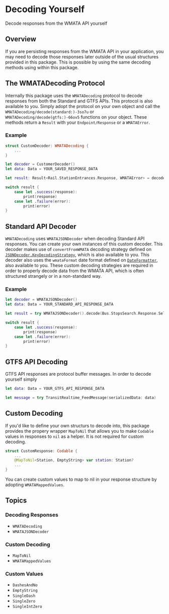# Decoding Yourself

Decode responses from the WMATA API yourself

## Overview

If you are persisting responses from the WMATA API in your application, you may need to decode those responses later outside of the usual structures provided in this package. This is possible by using the same decoding methods using within this package.

## The WMATADecoding Protocol

Internally this package uses the ``WMATADecoding`` protocol to decode responses from both the Standard and GTFS APIs. This protocol is also available to you. Simply adopt the protocol on your own object and call the ``WMATADecoding/decode(standard:)-3so7u`` or   ``WMATADecoding/decode(gtfs:)-66ov5`` functions on your object. These methods return a `Result` with your ``Endpoint/Response`` or a ``WMATAError``.

### Example

```swift
struct CustomDecoder: WMATADecoding {
    ...
}

let decoder = CustomerDecoder()
let data: Data = YOUR_SAVED_RESPONSE_DATA

let result: Result<Rail.StationEntrances.Response, WMATAError> = decoder.decode(standard: data)

switch result {
    case let .success(response):
        print(response)
    case let .failure(error):
        print(error)
}
```

## Standard API Decoder

``WMATADecoding`` uses ``WMATAJSONDecoder`` when decoding Standard API responses. You can create your own instances of this custom decoder. This decoder makes use of `convertFromWMATA` decoding strategy defined on [`JSONDecoder.KeyDecodingStrategy`](https://developer.apple.com/documentation/foundation/jsondecoder/keydecodingstrategy), which is also available to you. This decoder also uses the `wmataFormat` date format defined on [`DateFormatter`](https://developer.apple.com/documentation/foundation/dateformatter), also available to you. These custom decoding strategies are required in order to properly decode data from the WMATA API, which is often structured strangely or in a non-standard way.

### Example

```swift
let decoder = WMATAJSONDecoder()
let data: Data = YOUR_STANDARD_API_RESPONSE_DATA

let result = try WMATAJSONDecoder().decode(Bus.StopsSearch.Response.Self, from: data)

switch result {
    case let .success(response):
        print(response)
    case let .failure(error):
        print(error)
}
```

## GTFS API Decoding

GTFS API responses are protocol buffer messages. In order to decode yourself simply

```swift
let data: Data = YOUR_GTFS_API_RESPONSE_DATA

let message = try TransitRealtime_FeedMessage(serializedData: data)
```

## Custom Decoding

If you'd like to define your own structurs to decode into, this package provides the propery wrapper ``MapToNil`` that allows you to make `Codable` values in responses to `nil` as a helper. It is not required for custom decoding.

```swift
struct CustomResponse: Codable {
    ...
    @MapToNil<Station, EmptyString> var station: Station?
    ...
}
```

You can create custom values to map to nil in your response structure by adopting ``WMATAMappedValues``.


## Topics

### Decoding Responses

- ``WMATADecoding``
- ``WMATAJSONDecoder``

### Custom Decoding
- ``MapToNil``
- ``WMATAMappedValues``

### Custom Values
- ``DashesAndNo``
- ``EmptyString``
- ``SingleDash``
- ``SingleZero``
- ``SingleIntZero``
